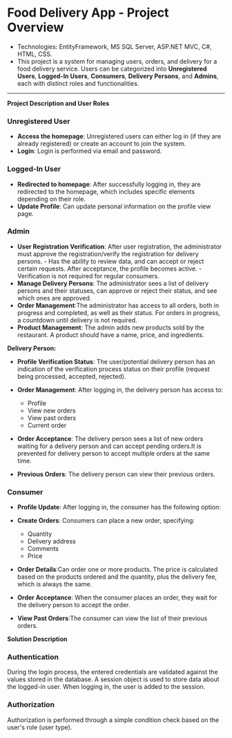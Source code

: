 # Food Delivery App - Project Overview

- Technologies: EntityFramework, MS SQL Server, ASP.NET MVC, C#, HTML, CSS.
- This project is a system for managing users, orders, and delivery for a food delivery service. Users can be categorized into **Unregistered Users**, **Logged-In Users**, **Consumers**, **Delivery Persons**, and **Admins**, each with distinct roles and functionalities.

---

**Project Description and User Roles**

### **Unregistered User**

- **Access the homepage**: Unregistered users can either log in (if they are already registered) or create an account to join the system.
- **Login**: Login is performed via email and password.

### **Logged-In User**

- **Redirected to homepage**: After successfully logging in, they are redirected to the homepage, which includes specific elements depending on their role.
- **Update Profile**: Can update personal information on the profile view page.

### **Admin**

- **User Registration Verification**: After user registration, the administrator must approve the registration/verify the registration for delivery persons. - Has the ability to review data, and can accept or reject certain requests. After acceptance, the profile becomes active. - Verification is not required for regular consumers.
- **Manage Delivery Persons**: The administrator sees a list of delivery persons and their statuses, can approve or reject their status, and see which ones are approved.
- **Order Management**:The administrator has access to all orders, both in progress and completed, as well as their status. For orders in progress, a countdown until delivery is not required.
- **Product Management**: The admin adds new products sold by the restaurant. A product should have a name, price, and ingredients.

**Delivery Person:**

- **Profile Verification Status**: The user/potential delivery person has an indication of the verification process status on their profile (request being processed, accepted, rejected).
- **Order Management**: After logging in, the delivery person has access to:

  - Profile
  - View new orders
  - View past orders
  - Current order

- **Order Acceptance**: The delivery person sees a list of new orders waiting for a delivery person and can accept pending orders.It is prevented for delivery person to accept multiple orders at the same time.
- **Previous Orders**: The delivery person can view their previous orders.

### **Consumer**

- **Profile Update**: After logging in, the consumer has the following option:
- **Create Orders**: Consumers can place a new order, specifying:

  - Quantity
  - Delivery address
  - Comments
  - Price

- **Order Details**:Can order one or more products. The price is calculated based on the products ordered and the quantity, plus the delivery fee, which is always the same.
- **Order Acceptance**: When the consumer places an order, they wait for the delivery person to accept the order.
- **View Past Orders**:The consumer can view the list of their previous orders.

**Solution Description**

### **Authentication**

During the login process, the entered credentials are validated against the values stored in the database. A session object is used to store data about the logged-in user. When logging in, the user is added to the session.

### **Authorization**

Authorization is performed through a simple condition check based on the user's role (user type).
